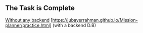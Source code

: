 ## The Task is Complete
[Without any backend](https://jubayerrahman.github.io/Mission-planner/)
[https://jubayerrahman.github.io/Mission-planner/practice.html] (with a backend D.B)